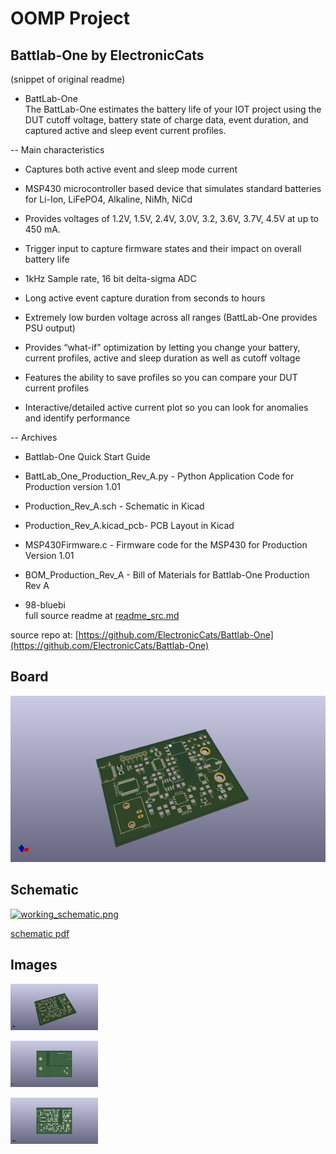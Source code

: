# OOMP Project  
## Battlab-One  by ElectronicCats  
  
(snippet of original readme)  
  
- BattLab-One  
The BattLab-One estimates the battery life of your IOT project using the DUT cutoff voltage, battery state of charge data, event duration, and captured active and sleep event current profiles.  
  
-- Main characteristics   
  
- Captures both active event and sleep mode current  
  
- MSP430 microcontroller based device that simulates standard batteries for Li-Ion, LiFePO4, Alkaline, NiMh, NiCd  
  
- Provides voltages of 1.2V, 1.5V, 2.4V, 3.0V, 3.2, 3.6V, 3.7V, 4.5V at up to 450 mA.  
  
- Trigger input to capture firmware states and their impact on overall battery life  
  
- 1kHz Sample rate, 16 bit delta-sigma ADC  
  
- Long active event capture duration from seconds to hours  
  
- Extremely low burden voltage across all ranges (BattLab-One provides PSU output)  
  
- Provides “what-if” optimization by letting you change your battery, current profiles, active and sleep duration as well as cutoff voltage  
  
- Features the ability to save profiles so you can compare your DUT current profiles  
  
- Interactive/detailed active current plot so you can look for anomalies and identify performance  
  
-- Archives  
  - Battlab-One Quick Start Guide  
  
  - BattLab_One_Production_Rev_A.py - Python Application Code for Production version 1.01  
  
  - Production_Rev_A.sch - Schematic in Kicad  
  
  - Production_Rev_A.kicad_pcb- PCB Layout in Kicad   
  
  - MSP430Firmware.c - Firmware code for the MSP430 for Production Version 1.01  
  
  - BOM_Production_Rev_A - Bill of Materials for Battlab-One Production Rev A  
  
  - 98-bluebi  
  full source readme at [readme_src.md](readme_src.md)  
  
source repo at: [https://github.com/ElectronicCats/Battlab-One](https://github.com/ElectronicCats/Battlab-One)  
## Board  
  
[![working_3d.png](working_3d_600.png)](working_3d.png)  
## Schematic  
  
[![working_schematic.png](working_schematic_600.png)](working_schematic.png)  
  
[schematic pdf](working_schematic.pdf)  
## Images  
  
[![working_3d.png](working_3d_140.png)](working_3d.png)  
  
[![working_3d_back.png](working_3d_back_140.png)](working_3d_back.png)  
  
[![working_3d_front.png](working_3d_front_140.png)](working_3d_front.png)  
